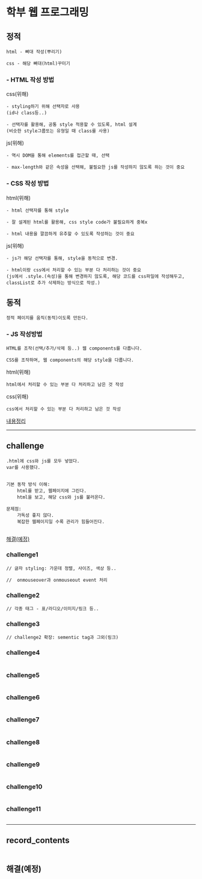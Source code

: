 # 학부 웹 프로그래밍
## 정적
```paintext
html - 뼈대 작성(뿌리기)

css - 해당 뼈대(html)꾸미기
```
### - HTML 작성 방법
css(위해)
```paintext
- styling하기 위해 선택자로 사용
(id나 class등..)

- 선택자를 활용해, 공통 style 적용할 수 있도록, html 설계
(비슷한 style그룹또는 유형일 때 class를 사용)
```
js(위해)
```paintext
- 역시 DOM을 통해 elements를 접근할 때, 선택

- max-length와 같은 속성을 선택해, 불필요한 js를 작성하지 않도록 하는 것이 중요
```
### - CSS 작성 방법
html(위해)
```paintext
- html 선택자를 통해 style

- 잘 설계된 html를 활용해, css style code가 불필요하게 중복x

- html 내용을 깔끔하게 유추할 수 있도록 작성하는 것이 중요
```
js(위해)
```paintext
- js가 해당 선택자를 통해, style을 동적으로 변경.

- html이랑 css에서 처리할 수 있는 부분 다 처리하는 것이 중요
(js에서 .style.(속성)을 통해 변경하지 않도록, 해당 코드를 css파일에 작성해두고, classList로 추가 삭제하는 방식으로 작성.)
```
## 동적
```paintext
정적 페이지를 움직(동적)이도록 만든다.
```
### - JS 작성방법
```paintext
HTML를 조작(선택/추가/삭제 등..) 웹 components를 다룹니다.
```
```paintext
CSS를 조작하며, 웹 components의 해당 style을 다룹니다.
```
html(위해)
```paintext
html에서 처리할 수 있는 부분 다 처리하고 남은 것 작성
```
css(위해)
```paintext
css에서 처리할 수 있는 부분 다 처리하고 남은 것 작성
```
[내용정리](##record_contents)

---
## challenge
```paintext
.html에 css와 js를 모두 넣었다.
var를 사용했다.


기본 동작 방식 이해: 
    html를 받고, 웹페이지에 그린다.
    html을 보고, 해당 css와 js를 불러온다.

문제점: 
    가독성 좋지 않다.
    복잡한 웹페이지일 수록 관리가 힘들어진다.


```
[해결(예정)](##해결(예정))

### challenge1
```paintext
// 글자 styling: 가운데 정렬, 사이즈, 색상 등..

//  onmouseover과 onmouseout event 처리
```

### challenge2
```paintext
// 각종 태그 - 표/라디오/이미지/링크 등..
```

### challenge3
```paintext
// challenge2 확장: sementic tag과 그외(링크)
```

### challenge4
```paintext
```

### challenge5
```paintext
```

### challenge6
```paintext
```

### challenge7
```paintext
```

### challenge8
```paintext
```

### challenge9
```paintext
```

### challenge10
```paintext
```

### challenge11
```paintext
```


---
## record_contents
```paintext
```

## 해결(예정)